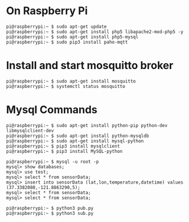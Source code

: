 # On Raspberry Pi

	pi@raspberrypi:~ $ sudo apt-get update
	pi@raspberrypi:~ $ sudo apt-get install php5 libapache2-mod-php5 -y
	pi@raspberrypi:~ $ sudo apt-get install php5-mysql
	pi@raspberrypi:~ $ sudo pip3 install paho-mqtt

#	 Install and start mosquitto broker
	pi@raspberrypi:~ $ sudo apt-get install mosquitto
	pi@raspberrypi:~ $ systemctl status mosquitto


#	Mysql Commands

	pi@raspberrypi:~ $ sudo apt-get install python-pip python-dev libmysqlclient-dev
	pi@raspberrypi:~ $ sudo apt-get install python-mysqldb
	pi@raspberrypi:~ $ sudo apt-get install mysql-python
	pi@raspberrypi:~ $ pip3 install mysqlclient
	pi@raspberrypi:~ $ pip3 install MySQL-python

	pi@raspberrypi:~ $ mysql -u root -p
	mysql> show databases;
	mysql> use test;
	mysql> select * from sensorData;
	mysql> insert into sensorData (lat,lon,temperature,datetime) values (37.3382080,-121.8863290,5);
	mysql> select * from sensorData;
	mysql> select * from sensorData;

	pi@raspberrypi:~ $ python3 pub.py
	pi@raspberrypi:~ $ python3 sub.py
